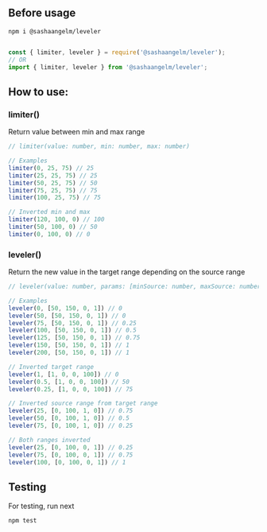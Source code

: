 ## Before usage
```
npm i @sashaangelm/leveler
```

```javascript

const { limiter, leveler } = require('@sashaangelm/leveler');
// OR
import { limiter, leveler } from '@sashaangelm/leveler';
```

## How to use:

### limiter()
Return value between min and max range
```javascript
// limiter(value: number, min: number, max: number)

// Examples
limiter(0, 25, 75) // 25
limiter(25, 25, 75) // 25
limiter(50, 25, 75) // 50
limiter(75, 25, 75) // 75
limiter(100, 25, 75) // 75

// Inverted min and max
limiter(120, 100, 0) // 100
limiter(50, 100, 0) // 50
limiter(0, 100, 0) // 0
```

### leveler()
Return the new value in the target range depending on the source range
```javascript
// leveler(value: number, params: [minSource: number, maxSource: number, minTarget: number, maxTarget: number])

// Examples
leveler(0, [50, 150, 0, 1]) // 0
leveler(50, [50, 150, 0, 1]) // 0
leveler(75, [50, 150, 0, 1]) // 0.25
leveler(100, [50, 150, 0, 1]) // 0.5
leveler(125, [50, 150, 0, 1]) // 0.75
leveler(150, [50, 150, 0, 1]) // 1
leveler(200, [50, 150, 0, 1]) // 1

// Inverted target range
leveler(1, [1, 0, 0, 100]) // 0
leveler(0.5, [1, 0, 0, 100]) // 50
leveler(0.25, [1, 0, 0, 100]) // 75

// Inverted source range from target range
leveler(25, [0, 100, 1, 0]) // 0.75
leveler(50, [0, 100, 1, 0]) // 0.5
leveler(75, [0, 100, 1, 0]) // 0.25

// Both ranges inverted
leveler(25, [0, 100, 0, 1]) // 0.25
leveler(75, [0, 100, 0, 1]) // 0.75
leveler(100, [0, 100, 0, 1]) // 1
```


## Testing
For testing, run next
```
npm test
```
